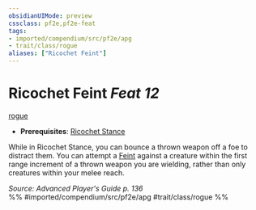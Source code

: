 ```yaml
---
obsidianUIMode: preview
cssclass: pf2e,pf2e-feat
tags:
- imported/compendium/src/pf2e/apg
- trait/class/rogue
aliases: ["Ricochet Feint"]
---
```

# Ricochet Feint  *Feat 12*  
[rogue](rules/traits/rogue.md)  

- **Prerequisites**: [Ricochet Stance](ricochet-stance-rogue-apg.md)

While in Ricochet Stance, you can bounce a thrown weapon off a foe to distract them. You can attempt a [Feint](feint.md) against a creature within the first range increment of a thrown weapon you are wielding, rather than only creatures within your melee reach.

*Source: Advanced Player's Guide p. 136*  
%% #imported/compendium/src/pf2e/apg #trait/class/rogue %%